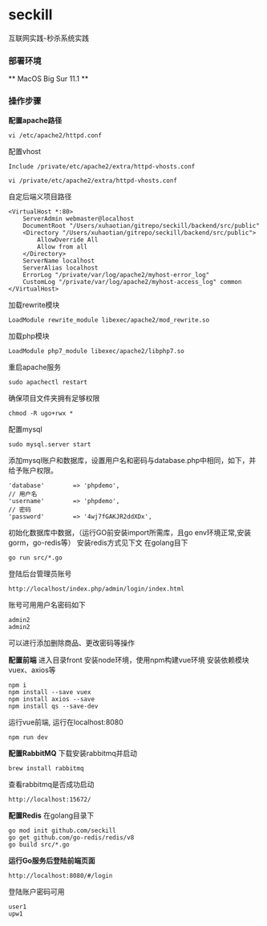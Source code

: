 # seckill

互联网实践-秒杀系统实践
### 部署环境
** MacOS Big Sur 11.1 **

### 操作步骤
**配置apache路径**
```
vi /etc/apache2/httpd.conf
```
配置vhost
```
Include /private/etc/apache2/extra/httpd-vhosts.conf
```
```
vi /private/etc/apache2/extra/httpd-vhosts.conf
```
自定后端义项目路径
```
<VirtualHost *:80>
    ServerAdmin webmaster@localhost
    DocumentRoot "/Users/xuhaotian/gitrepo/seckill/backend/src/public"
    <Directory "/Users/xuhaotian/gitrepo/seckill/backend/src/public">
        AllowOverride All
        Allow from all
    </Directory>
    ServerName localhost
    ServerAlias localhost
    ErrorLog "/private/var/log/apache2/myhost-error_log"
    CustomLog "/private/var/log/apache2/myhost-access_log" common
</VirtualHost>
```

加载rewrite模块
```
LoadModule rewrite_module libexec/apache2/mod_rewrite.so
```
加载php模块
```
LoadModule php7_module libexec/apache2/libphp7.so
```
重启apache服务
```
sudo apachectl restart
```
确保项目文件夹拥有足够权限
```
chmod -R ugo+rwx * 
```

配置mysql
```
sudo mysql.server start
```
添加mysql账户和数据库，设置用户名和密码与database.php中相同，如下，并给予账户权限。
```
'database'        => 'phpdemo',
// 用户名
'username'        => 'phpdemo',
// 密码
'password'        => '4wj7fGAKJR2ddXDx',
```
初始化数据库中数据，（运行GO前安装import所需库，且go env环境正常,安装gorm，go-redis等）
安装redis方式见下文
在golang目下
```
go run src/*.go
```

登陆后台管理员账号
```
http://localhost/index.php/admin/login/index.html
```
账号可用用户名密码如下
```
admin2
admin2
```
可以进行添加删除商品、更改密码等操作


**配置前端**
进入目录front
安装node环境，使用npm构建vue环境
安装依赖模块vuex、axios等
```
npm i
npm install --save vuex
npm install axios --save
npm install qs --save-dev
```
运行vue前端, 运行在localhost:8080
```
npm run dev
```

**配置RabbitMQ**
下载安装rabbitmq并启动
```
brew install rabbitmq
```
查看rabbitmq是否成功启动
```
http://localhost:15672/
```

**配置Redis**
在golang目录下
```
go mod init github.com/seckill
go get github.com/go-redis/redis/v8
go build src/*.go
```

**运行Go服务后登陆前端页面**
```
http://localhost:8080/#/login
```
登陆账户密码可用
```
user1
upw1
```


